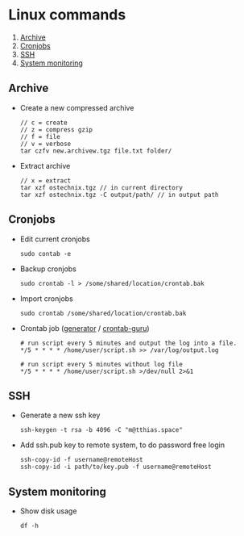 # Linux commands
1. [Archive](#Archive)
1. [Cronjobs](#cronjobs)
1. [SSH](#ssh)
1. [System monitoring](#system-monitoring)

## Archive
- Create a new compressed archive 
    ```
    // c = create
    // z = compress gzip
    // f = file
    // v = verbose
    tar czfv new.archivew.tgz file.txt folder/
    ```
- Extract archive
    ```
    // x = extract
    tar xzf ostechnix.tgz // in current directory
    tar xzf ostechnix.tgz -C output/path/ // in output path
    ```


## Cronjobs
- Edit current cronjobs
    ```
    sudo contab -e
    ```
- Backup cronjobs
    ```
    sudo crontab -l > /some/shared/location/crontab.bak
    ```
- Import cronjobs
    ```
    sudo crontab /some/shared/location/crontab.bak
    ```
- Crontab job ([generator](https://crontab-generator.org/) / [crontab-guru](https://crontab.guru/))
    ```
    # run script every 5 minutes and output the log into a file.
    */5 * * * * /home/user/script.sh >> /var/log/output.log

    # run script every 5 minutes without log file
    */5 * * * * /home/user/script.sh >/dev/null 2>&1
    ```

## SSH
- Generate a new ssh key
    ```
    ssh-keygen -t rsa -b 4096 -C "m@tthias.space"
    ```
- Add ssh.pub key to remote system, to do password free login
    ```
    ssh-copy-id -f username@remoteHost
    ssh-copy-id -i path/to/key.pub -f username@remoteHost
    ```

## System monitoring
- Show disk usage
    ```
    df -h
    ```
